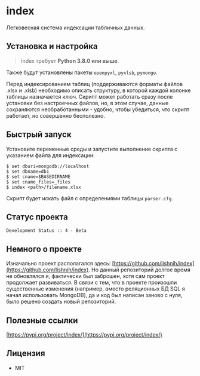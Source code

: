 
# index

Легковесная система индексации табличных данных.

## Установка и настройка

> index требует **Python 3.8.0 или выше**.

Также будут установлены пакеты `openpyxl`, `pyxlsb`, `pymongo`.

Перед индексированием таблиц (поддерживаются форматы файлов .xlsx и .xlsb) необходимо описать структуру, в которой каждой колонке таблицы назначается ключ.
Скрипт может работать сразу после установки без настроечных файлов, но, в этом случае, данные сохраняются необработанными - удобно, чтобы убедиться, что скрипт работает, но совершенно бесполезно.

## Быстрый запуск

Установите переменные среды и запустите выполнение скрипта с указанием файла для индексации:
```
$ set dburi=mongodb://localhost
$ set dbname=db1
$ set cname=$BASEDIRNAME
$ set cname_files=_files
$ index <path>/filename.xlsx
```
Скрипт будет искать файл с определениями таблицы `parser.cfg`.

## Статус проекта

`Development Status :: 4 - Beta`

## Немного о проекте

Изначально проект располагался здесь: [https://github.com/lishnih/index](https://github.com/lishnih/index).
Но данный репозиторий долгое время не обновлялся и, фактически был заброшен, хотя сам проект продолжает развиваться. В связи с тем, что в проекте произошли существенные изменения (например, вместо реляционных БД SQL я начал использовать MongoDB), да и код был написан заново с нуля, было решено создать новый репозиторий.

## Полезные ссылки

[https://pypi.org/project/index/](https://pypi.org/project/index/)

## Лицензия

- MIT